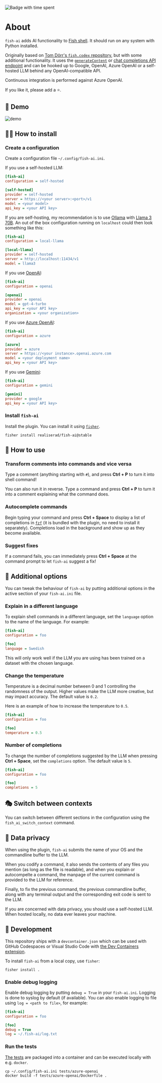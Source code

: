![Badge with time spent](https://img.shields.io/endpoint?url=https%3A%2F%2Fgist.githubusercontent.com%2FRealiserad%2Fd3ec7fdeecc35aeeb315b4efba493326%2Fraw%2Ffish-ai-git-estimate.json)

# About

`fish-ai` adds AI functionality to [Fish shell](https://fishshell.com). It
should run on any system with Python installed.

Originally based on [Tom Dörr's `fish.codex` repository](https://github.com/tom-doerr/codex.fish),
but with some additional functionality. It uses the [`generateContent`](https://ai.google.dev/api/rest/v1/models/generateContent)
or
[chat completions API endpoint](https://platform.openai.com/docs/api-reference/chat/create)
and can be hooked up to Google, OpenAI, Azure OpenAI
or a self-hosted LLM behind any OpenAI-compatible API.

Continuous integration is performed against Azure OpenAI.

If you like it, please add a ⭐.

## 🎥 Demo

![demo](https://github.com/Realiserad/fish-ai/assets/6617918/49d8a959-8f6c-48d8-b788-93c560617c28)

## 👨‍🔧 How to install

### Create a configuration

Create a configuration file `~/.config/fish-ai.ini`.

If you use a self-hosted LLM:

```ini
[fish-ai]
configuration = self-hosted

[self-hosted]
provider = self-hosted
server = https://<your server>:<port>/v1
model = <your model>
api_key = <your API key>
```

If you are self-hosting, my recommendation is to use
[Ollama](https://github.com/ollama/ollama) with
[Llama 3 70B](https://ollama.com/library/llama3). An out of the box
configuration  running on `localhost` could then look something
like this:

```ini
[fish-ai]
configuration = local-llama

[local-llama]
provider = self-hosted
server = http://localhost:11434/v1
model = llama3
```

If you use [OpenAI](https://platform.openai.com/login):

```ini
[fish-ai]
configuration = openai

[openai]
provider = openai
model = gpt-4-turbo
api_key = <your API key>
organization = <your organization>
```

If you use [Azure OpenAI](https://azure.microsoft.com/en-us/products/ai-services/openai-service):

```ini
[fish-ai]
configuration = azure

[azure]
provider = azure
server = https://<your instance>.openai.azure.com
model = <your deployment name>
api_key = <your API key>
```

If you use [Gemini](https://ai.google.dev):

```ini
[fish-ai]
configuration = gemini

[gemini]
provider = google
api_key = <your API key>
```

### Install `fish-ai`

Install the plugin. You can install it using [`fisher`](https://github.com/jorgebucaran/fisher).

```shell
fisher install realiserad/fish-ai@stable
```

## 🙉 How to use

### Transform comments into commands and vice versa

Type a comment (anything starting with `#`), and press **Ctrl + P** to turn it
into shell command!

You can also run it in reverse. Type a command and press **Ctrl + P** to turn it
into a comment explaining what the command does.

### Autocomplete commands

Begin typing your command and press **Ctrl + Space** to display a list of
completions in [`fzf`](https://github.com/junegunn/fzf) (it is bundled
with the plugin, no need to install it separately). Completions load in the
background and show up as they become available.

### Suggest fixes

If a command fails, you can immediately press **Ctrl + Space** at the command prompt
to let `fish-ai` suggest a fix!

## 🤸 Additional options

You can tweak the behaviour of `fish-ai` by putting additional options in the
active section of your `fish-ai.ini` file.

### Explain in a different language

To explain shell commands in a different language, set the `language` option
to the name of the language. For example:

```ini
[fish-ai]
configuration = foo

[foo]
language = Swedish
```

This will only work well if the LLM you are using has been trained on a dataset
with the chosen language.

### Change the temperature

Temperature is a decimal number between 0 and 1 controlling the randomness of
the output. Higher values make the LLM more creative, but may impact accuracy.
The default value is `0.2`.

Here is an example of how to increase the temperature to `0.5`.

```ini
[fish-ai]
configuration = foo

[foo]
temperature = 0.5
```

### Number of completions

To change the number of completions suggested by the LLM when pressing
**Ctrl + Space**, set the `completions` option. The default value is `5`.

```ini
[fish-ai]
configuration = foo

[foo]
completions = 5
```

## 🎭 Switch between contexts

You can switch between different sections in the configuration using the
`fish_ai_switch_context` command.

## 🐾 Data privacy

When using the plugin, `fish-ai` submits the name of your OS and the
commandline buffer to the LLM.

When you codify a command, it also sends the contents of any files you
mention (as long as the file is readable), and when you explain or
autocompelte a command, the manpage of the current command is provided
to the LLM for reference.

Finally, to fix the previous command, the previous commandline buffer,
along with any terminal output and the corresponding exit code is sent
to the LLM.

If you are concerned with data privacy, you should use a self-hosted
LLM. When hosted locally, no data ever leaves your machine.

## 🔨 Development

This repository ships with a `devcontainer.json` which can be used with
GitHub Codespaces or Visual Studio Code with
[the Dev Containers extension](https://marketplace.visualstudio.com/items?itemName=ms-vscode-remote.remote-containers).

To install `fish-ai` from a local copy, use `fisher`:

```shell
fisher install .
```

### Enable debug logging

Enable debug logging by putting `debug = True` in your `fish-ai.ini`.
Logging is done to syslog by default (if available). You can also enable
logging to file using `log = <path to file>`, for example:

```ini
[fish-ai]
configuration = foo

[foo]
debug = True
log = ~/.fish-ai/log.txt
```

### Run the tests

[The tests](https://github.com/Realiserad/fish-ai/actions/workflows/test-tapes.yaml)
are packaged into a container and can be executed locally with e.g. `docker`.

```shell
cp ~/.config/fish-ai.ini tests/azure-openai
docker build -f tests/azure-openai/Dockerfile .
```

